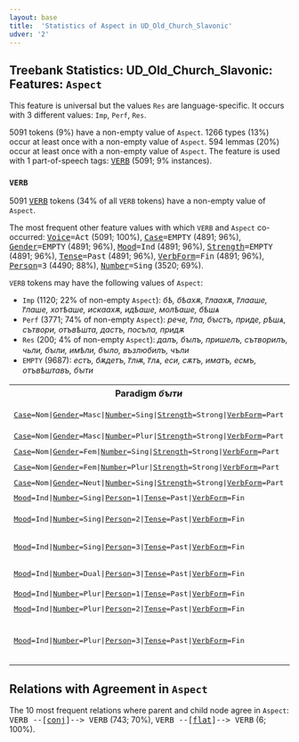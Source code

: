 ```yaml
---
layout: base
title:  'Statistics of Aspect in UD_Old_Church_Slavonic'
udver: '2'
---
```


## Treebank Statistics: UD_Old_Church_Slavonic: Features: `Aspect`

This feature is universal but the values `Res` are language-specific.
It occurs with 3 different values: `Imp`, `Perf`, `Res`.

5091 tokens (9%) have a non-empty value of `Aspect`.
1266 types (13%) occur at least once with a non-empty value of `Aspect`.
594 lemmas (20%) occur at least once with a non-empty value of `Aspect`.
The feature is used with 1 part-of-speech tags: <tt><a href="cu-pos-VERB.html">VERB</a></tt> (5091; 9% instances).

### `VERB`

5091 <tt><a href="cu-pos-VERB.html">VERB</a></tt> tokens (34% of all `VERB` tokens) have a non-empty value of `Aspect`.

The most frequent other feature values with which `VERB` and `Aspect` co-occurred: <tt><a href="cu-feat-Voice.html">Voice</a></tt><tt>=Act</tt> (5091; 100%), <tt><a href="cu-feat-Case.html">Case</a></tt><tt>=EMPTY</tt> (4891; 96%), <tt><a href="cu-feat-Gender.html">Gender</a></tt><tt>=EMPTY</tt> (4891; 96%), <tt><a href="cu-feat-Mood.html">Mood</a></tt><tt>=Ind</tt> (4891; 96%), <tt><a href="cu-feat-Strength.html">Strength</a></tt><tt>=EMPTY</tt> (4891; 96%), <tt><a href="cu-feat-Tense.html">Tense</a></tt><tt>=Past</tt> (4891; 96%), <tt><a href="cu-feat-VerbForm.html">VerbForm</a></tt><tt>=Fin</tt> (4891; 96%), <tt><a href="cu-feat-Person.html">Person</a></tt><tt>=3</tt> (4490; 88%), <tt><a href="cu-feat-Number.html">Number</a></tt><tt>=Sing</tt> (3520; 69%).

`VERB` tokens may have the following values of `Aspect`:

* `Imp` (1120; 22% of non-empty `Aspect`): <em>бѣ, бѣахѫ, г҃лаахѫ, г҃лааше, г҃лаше, хотѣаше, искаахѫ, идѣаше, молѣаше, бѣшѧ</em>
* `Perf` (3771; 74% of non-empty `Aspect`): <em>рече, г҃ла, бꙑстъ, приде, рѣшѧ, сътвори, отъвѣшта, дастъ, посъла, придѫ</em>
* `Res` (200; 4% of non-empty `Aspect`): <em>далъ, бꙑлъ, пришелъ, сътворилъ, чьли, бꙑли, имѣли, бꙑло, възлюбилъ, чъли</em>
* `EMPTY` (9687): <em>естъ, бѫдетъ, г҃лѭ, г҃лѧ, еси, сѫтъ, иматъ, есмъ, отъвѣштавъ, бꙑти</em>

<table>
  <tr><th>Paradigm <i>бꙑти</i></th><th><tt>Imp</tt></th><th><tt>Perf</tt></th><th><tt>Res</tt></th></tr>
  <tr><td><tt><tt><a href="cu-feat-Case.html">Case</a></tt><tt>=Nom</tt>|<tt><a href="cu-feat-Gender.html">Gender</a></tt><tt>=Masc</tt>|<tt><a href="cu-feat-Number.html">Number</a></tt><tt>=Sing</tt>|<tt><a href="cu-feat-Strength.html">Strength</a></tt><tt>=Strong</tt>|<tt><a href="cu-feat-VerbForm.html">VerbForm</a></tt><tt>=Part</tt></tt></td><td></td><td></td><td><em>бꙑлъ, бъилъ</em></td></tr>
  <tr><td><tt><tt><a href="cu-feat-Case.html">Case</a></tt><tt>=Nom</tt>|<tt><a href="cu-feat-Gender.html">Gender</a></tt><tt>=Masc</tt>|<tt><a href="cu-feat-Number.html">Number</a></tt><tt>=Plur</tt>|<tt><a href="cu-feat-Strength.html">Strength</a></tt><tt>=Strong</tt>|<tt><a href="cu-feat-VerbForm.html">VerbForm</a></tt><tt>=Part</tt></tt></td><td></td><td></td><td><em>бꙑли</em></td></tr>
  <tr><td><tt><tt><a href="cu-feat-Case.html">Case</a></tt><tt>=Nom</tt>|<tt><a href="cu-feat-Gender.html">Gender</a></tt><tt>=Fem</tt>|<tt><a href="cu-feat-Number.html">Number</a></tt><tt>=Sing</tt>|<tt><a href="cu-feat-Strength.html">Strength</a></tt><tt>=Strong</tt>|<tt><a href="cu-feat-VerbForm.html">VerbForm</a></tt><tt>=Part</tt></tt></td><td></td><td></td><td><em>бꙑла</em></td></tr>
  <tr><td><tt><tt><a href="cu-feat-Case.html">Case</a></tt><tt>=Nom</tt>|<tt><a href="cu-feat-Gender.html">Gender</a></tt><tt>=Fem</tt>|<tt><a href="cu-feat-Number.html">Number</a></tt><tt>=Plur</tt>|<tt><a href="cu-feat-Strength.html">Strength</a></tt><tt>=Strong</tt>|<tt><a href="cu-feat-VerbForm.html">VerbForm</a></tt><tt>=Part</tt></tt></td><td></td><td></td><td><em>бꙑлꙑ</em></td></tr>
  <tr><td><tt><tt><a href="cu-feat-Case.html">Case</a></tt><tt>=Nom</tt>|<tt><a href="cu-feat-Gender.html">Gender</a></tt><tt>=Neut</tt>|<tt><a href="cu-feat-Number.html">Number</a></tt><tt>=Sing</tt>|<tt><a href="cu-feat-Strength.html">Strength</a></tt><tt>=Strong</tt>|<tt><a href="cu-feat-VerbForm.html">VerbForm</a></tt><tt>=Part</tt></tt></td><td></td><td></td><td><em>бꙑло</em></td></tr>
  <tr><td><tt><tt><a href="cu-feat-Mood.html">Mood</a></tt><tt>=Ind</tt>|<tt><a href="cu-feat-Number.html">Number</a></tt><tt>=Sing</tt>|<tt><a href="cu-feat-Person.html">Person</a></tt><tt>=1</tt>|<tt><a href="cu-feat-Tense.html">Tense</a></tt><tt>=Past</tt>|<tt><a href="cu-feat-VerbForm.html">VerbForm</a></tt><tt>=Fin</tt></tt></td><td><em>бѣхъ</em></td><td></td><td></td></tr>
  <tr><td><tt><tt><a href="cu-feat-Mood.html">Mood</a></tt><tt>=Ind</tt>|<tt><a href="cu-feat-Number.html">Number</a></tt><tt>=Sing</tt>|<tt><a href="cu-feat-Person.html">Person</a></tt><tt>=2</tt>|<tt><a href="cu-feat-Tense.html">Tense</a></tt><tt>=Past</tt>|<tt><a href="cu-feat-VerbForm.html">VerbForm</a></tt><tt>=Fin</tt></tt></td><td><em>бѣ</em></td><td><em>бꙑст, бꙑстъ</em></td><td></td></tr>
  <tr><td><tt><tt><a href="cu-feat-Mood.html">Mood</a></tt><tt>=Ind</tt>|<tt><a href="cu-feat-Number.html">Number</a></tt><tt>=Sing</tt>|<tt><a href="cu-feat-Person.html">Person</a></tt><tt>=3</tt>|<tt><a href="cu-feat-Tense.html">Tense</a></tt><tt>=Past</tt>|<tt><a href="cu-feat-VerbForm.html">VerbForm</a></tt><tt>=Fin</tt></tt></td><td><em>бѣ, бѣаше</em></td><td><em>бꙑстъ, бꙑⷭ҇</em></td><td></td></tr>
  <tr><td><tt><tt><a href="cu-feat-Mood.html">Mood</a></tt><tt>=Ind</tt>|<tt><a href="cu-feat-Number.html">Number</a></tt><tt>=Dual</tt>|<tt><a href="cu-feat-Person.html">Person</a></tt><tt>=3</tt>|<tt><a href="cu-feat-Tense.html">Tense</a></tt><tt>=Past</tt>|<tt><a href="cu-feat-VerbForm.html">VerbForm</a></tt><tt>=Fin</tt></tt></td><td><em>бѣашете, бѣсте</em></td><td><em>бꙑсте</em></td><td></td></tr>
  <tr><td><tt><tt><a href="cu-feat-Mood.html">Mood</a></tt><tt>=Ind</tt>|<tt><a href="cu-feat-Number.html">Number</a></tt><tt>=Plur</tt>|<tt><a href="cu-feat-Person.html">Person</a></tt><tt>=1</tt>|<tt><a href="cu-feat-Tense.html">Tense</a></tt><tt>=Past</tt>|<tt><a href="cu-feat-VerbForm.html">VerbForm</a></tt><tt>=Fin</tt></tt></td><td><em>бѣхомъ</em></td><td></td><td></td></tr>
  <tr><td><tt><tt><a href="cu-feat-Mood.html">Mood</a></tt><tt>=Ind</tt>|<tt><a href="cu-feat-Number.html">Number</a></tt><tt>=Plur</tt>|<tt><a href="cu-feat-Person.html">Person</a></tt><tt>=2</tt>|<tt><a href="cu-feat-Tense.html">Tense</a></tt><tt>=Past</tt>|<tt><a href="cu-feat-VerbForm.html">VerbForm</a></tt><tt>=Fin</tt></tt></td><td></td><td><em>бꙑсте</em></td><td></td></tr>
  <tr><td><tt><tt><a href="cu-feat-Mood.html">Mood</a></tt><tt>=Ind</tt>|<tt><a href="cu-feat-Number.html">Number</a></tt><tt>=Plur</tt>|<tt><a href="cu-feat-Person.html">Person</a></tt><tt>=3</tt>|<tt><a href="cu-feat-Tense.html">Tense</a></tt><tt>=Past</tt>|<tt><a href="cu-feat-VerbForm.html">VerbForm</a></tt><tt>=Fin</tt></tt></td><td><em>бѣахѫ, бѣшѧ, бѣхѫ, бѣа҅хѫ</em></td><td><em>бꙑшѧ</em></td><td></td></tr>
</table>

## Relations with Agreement in `Aspect`

The 10 most frequent relations where parent and child node agree in `Aspect`:
<tt>VERB --[<tt><a href="cu-dep-conj.html">conj</a></tt>]--> VERB</tt> (743; 70%),
<tt>VERB --[<tt><a href="cu-dep-flat.html">flat</a></tt>]--> VERB</tt> (6; 100%).

